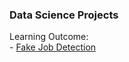 ### Data Science Projects

Learning Outcome:<br>
	- [Fake Job Detection](/Fake%20Job%20Detection) <br>